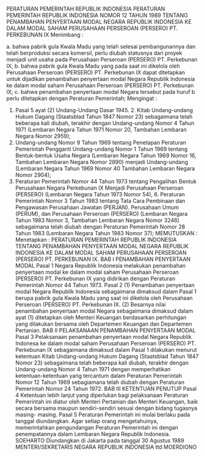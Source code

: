  PERATURAN PEMERINTAH REPUBLIK INDONESIA PERATURAN PEMERINTAH REPUBLIK INDONESIA NOMOR 12 TAHUN 1989 TENTANG PENAMBAHAN PENYERTAAN MODAL NEGARA REPUBLIK INDONESIA KE DALAM MODAL SAHAM PERUSAHAAN PERSEROAN (PERSERO) PT. PERKEBUNAN IX
Menimbang :

a. bahwa pabrik gula Kwala Madu yang telah selesai pembangunannya dan telah berproduksi secara komersil, perlu diubah statusnya dari proyek menjadi unit usaha pada Perusahaan Perseroan (PERSERO) PT. Perkebunan IX;
b. bahwa pabrik gula Kwala Madu yang pada saat ini dikelola oleh Perusahaan Perseroan (PERSERO) PT. Perkebunan IX dapat ditetapkan untuk dijadikan penambahan penyertaan modal Negara Republik Indonesia ke dalam modal saham Perusahaan Perseroan (PERSERO) PT. Perkebunan IX;
c. bahwa penambahan penyertaan modal Negara tersebut pada huruf b perlu ditetapkan dengan Peraturan Pemerintah;
Mengingat :

1. Pasal 5 ayat (2) Undang-Undang Dasar 1945. 2. Kitab Undang-undang Hukum Dagang (Staatsblad Tahun 1847 Nomor 23) sebagaimana telah beberapa kali diubah, terakhir dengan Undang-undang Nomor 4 Tahun 1971 (Lembaran Negara Tahun 1971 Nomor 20, Tambahan Lembaran Negara Nomor 2959);
3. Undang-undang Nomor 9 Tahun 1969 tentang Penetapan Peraturan Pemerintah Pengganti Undang-undang Nomor 1 Tahun 1969 tentang Bentuk-bentuk Usaha Negara (Lembaran Negara Tahun 1969 Nomor 16, Tambahan Lembaran Negara Nomor 2890) menjadi Undang-undang (Lembaran Negara Tahun 1969 Nomor 40 Tambahan Lembaran Negara Nomor 2904);
5. Peraturan Pemerintah Nomor 44 Tahun 1973 tentang Pengalihan Bentuk Perusahaan Negara Perkebunan IX Menjadi Perusahaan Perseroan (PERSERO) (Lembaran Negara Tahun 1973 Nomor 54), 6. Peraturan Pemerintah Nomor 3 Tahun 1983 tentang Tata Cara Pembinaan dan Pengawasan Perusahaan Jawatan (PERJAN). Perusahaan Umum (PERUM), dan Perusahaan Perseroan (PERSERO) (Lembaran Negara Tahun 1983 Nomor 3, Tambahan Lembaran Negara Nomor 3246) sebagaimana telah diubah dengan Peraturan Pemerintah Nomor 28 Tahun 1983 (Lembaran Negara Tahun 1983 Nomor 37);
MEMUTUSKAN :
 Menetapkan : PERATURAN PEMERINTAH REPUBLIK INDONESIA TENTANG PENAMBAHAN PENYERTAAN MODAL NEGARA REPUBLIK INDONESIA KE DALAM MODAL SAHAM PERUSAHAAN PERSEROAN (PERSERO) PT. PERKEBUNAN IX.
BAB I PENAMBAHAN PENYERTAAN MODAL
Pasal 1
Negara Republik Indonesia melakukan penambahan penyertaan modal ke dalam modal saham Perusahaan Perseroan (PERSERO) PT. Perkebunan IX yang didirikan dengan Peraturan Pemerintah Nomor 44 Tahun 1973.
Pasal 2
(1) Penambahan penyertaan modal Negara Republik Indonesia sebagaimana dimaksud dalam Pasal 1 berupa pabrik gula Kwala Madu yang saat ini dikelola oleh Perusahaan Perseroan (PERSERO) PT. Perkebunan IX.
(2) Besarnya nilai penambahan penyertaan modal Negara sebagaimana dimaksud dalam ayat (1) ditetapkan oleh Menteri Keuangan berdasarkan perhitungan yang dilakukan bersama oleh Departemen Keuangan dan Departemen Pertanian.
BAB II PELAKSANAAN PENAMBAHAN PENYERTAAN MODAL
Pasal 3
Pelaksanaan penambahan penyertaan modal Negara Republik Indonesa ke dalam modal saham Perusahaan Perseroan (PERSERO) PT. Perkebunan IX sebagaimana dimaksud dalam Pasal 1 dilakukan menurut ketentuan Kitab Undang-undang Hukum Dagang (Staatsblad Tahun 1847 Nomor 23) sebagaimana telah beberapa kali diubah, terakhir dengan Undang-undang Nomor 4 Tahun 1971 dengan memperhatikan ketentuan-ketentuan yang tercantum dalam Peraturan Pemerintah Nomor 12 Tahun 1969 sebagiamana telah diubah dengan Peraturan Pemerintah Nomor 24 Tahun 1972.
BAB III KETENTUAN PENUTUP
Pasal 4
Ketentuan lebih lanjut yang diperlukan bagi pelaksanaan Peraturan Pemerintah ini diatur oleh Menteri Pertanian dan Menteri Keuangan, baik secara bersama maupun sendiri-sendiri sesuai dengan bidang tugasnya masing- masing.
Pasal 5
Peraturan Pemerintah ini mulai berlaku pada tanggal diundangkan. Agar setiap orang mengetahuinya, memerintahkan pengundangan Peraturan Pemerintah ini dengan penempatannya dalam Lembaran Negara Republik Indonesia. SOEHARTO Diundangkan di Jakarta pada tanggal 30 Agustus 1989 MENTERI/SEKRETARIS NEGARA REPUBLIK INDONESIA ttd MOERDIONO